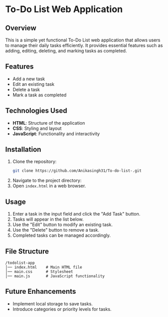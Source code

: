 # To-Do List Web Application

## Overview
This is a simple yet functional To-Do List web application that allows users to manage their daily tasks efficiently. It provides essential features such as adding, editing, deleting, and marking tasks as completed.

## Features
- Add a new task
- Edit an existing task
- Delete a task
- Mark a task as completed

## Technologies Used
- **HTML**: Structure of the application
- **CSS**: Styling and layout
- **JavaScript**: Functionality and interactivity

## Installation
1. Clone the repository:
   ```sh
   git clone https://github.com/Anikasingh31/To-do-list-.git
   ```
2. Navigate to the project directory:
3. Open `index.html` in a web browser.

## Usage
1. Enter a task in the input field and click the "Add Task" button.
2. Tasks will appear in the list below.
3. Use the "Edit" button to modify an existing task.
4. Use the "Delete" button to remove a task.
5. Completed tasks can be managed accordingly.

## File Structure
```
/todolist-app
│── index.html    # Main HTML file
│── main.css      # Stylesheet
│── main.js       # JavaScript functionality
```

## Future Enhancements
- Implement local storage to save tasks.
- Introduce categories or priority levels for tasks.



